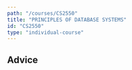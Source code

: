```yaml
---
path: "/courses/CS2550"
title: "PRINCIPLES OF DATABASE SYSTEMS"
id: "CS2550"
type: "individual-course"
---
```


## Advice


